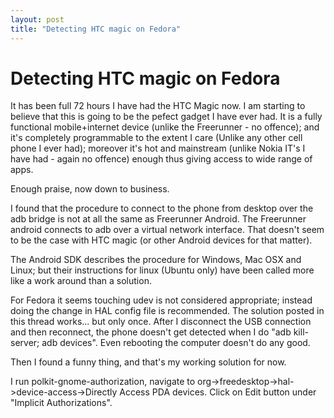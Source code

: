 ```yaml
---
layout: post
title: "Detecting HTC magic on Fedora"
---
```

Detecting HTC magic on Fedora
===
It has been full 72 hours I have had the HTC Magic now. I am starting to believe that this is going to be the pefect gadget I have ever had. It is a fully functional mobile+internet device (unlike the Freerunner - no offence); and it's completely programmable to the extent I care (Unlike any other cell phone I ever had); moreover it's hot and mainstream (unlike Nokia IT's I have had - again no offence) enough thus giving access to wide range of apps.  
  
Enough praise, now down to business.  
  
I found that the procedure to connect to the phone from desktop over the adb bridge is not at all the same as Freerunner Android. The Freerunner android connects to adb over a virtual network interface. That doesn't seem to be the case with HTC magic (or other Android devices for that matter).  
  
The Android SDK describes the procedure for Windows, Mac OSX and Linux; but their instructions for linux (Ubuntu only) have been called more like a work around than a solution.  
  
For Fedora it seems touching udev is not considered appropriate; instead doing the change in HAL config file is recommended. The solution posted in this thread works... but only once. After I disconnect the USB connection and then reconnect, the phone doesn't get detected when I do "adb kill-server; adb devices". Even rebooting the computer doesn't do any good.  
  
Then I found a funny thing, and that's my working solution for now.  
  
I run polkit-gnome-authorization, navigate to org-\>freedesktop-\>hal-\>device-access-\>Directly Access PDA devices. Click on Edit button under "Implicit Authorizations".
